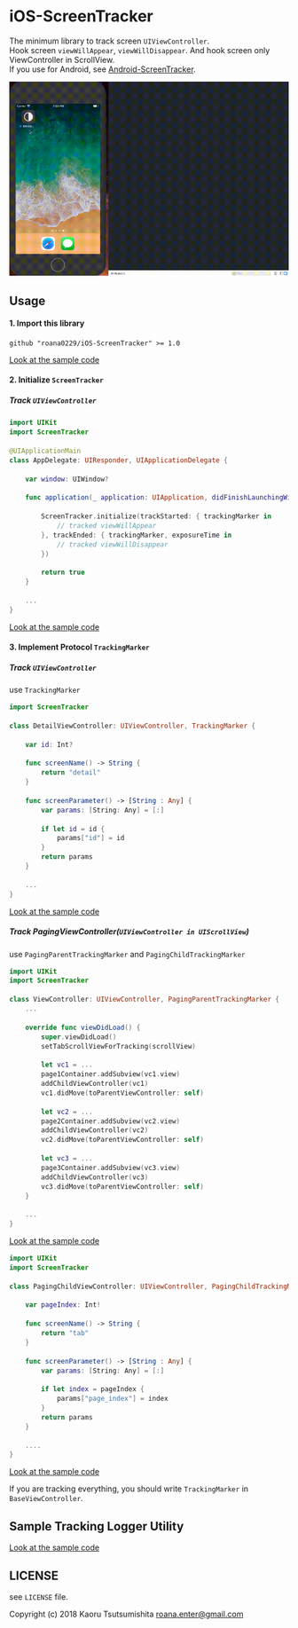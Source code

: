 # iOS-ScreenTracker

The minimum library to track screen `UIViewController`.  
Hook screen `viewWillAppear`, `viewWillDisappear`. And hook screen only ViewController in ScrollView.  
If you use for Android, see [Android-ScreenTracker](https://github.com/roana0229/Android-ScreenTracker).

![demo](https://raw.githubusercontent.com/roana0229/iOS-ScreenTracker/master/demo.gif)

## Usage

#### 1. Import this library

```
github "roana0229/iOS-ScreenTracker" >= 1.0
```

[Look at the sample code](https://github.com/roana0229/iOS-ScreenTracker/blob/master/iOS-ScreenTrackerExample/Cartfile)

#### 2. Initialize `ScreenTracker`

##### Track `UIViewController`

```.swift
import UIKit
import ScreenTracker

@UIApplicationMain
class AppDelegate: UIResponder, UIApplicationDelegate {

    var window: UIWindow?

    func application(_ application: UIApplication, didFinishLaunchingWithOptions launchOptions: [UIApplicationLaunchOptionsKey: Any]?) -> Bool {

        ScreenTracker.initialize(trackStarted: { trackingMarker in
            // tracked viewWillAppear
        }, trackEnded: { trackingMarker, exposureTime in
            // tracked viewWillDisappear
        })

        return true
    }

    ...
}
```

[Look at the sample code](https://github.com/roana0229/iOS-ScreenTracker/blob/master/iOS-ScreenTrackerExample/iOS-ScreenTrackerExample/AppDelegate.swift#L20)


#### 3. Implement Protocol `TrackingMarker`

##### Track `UIViewController`

use `TrackingMarker`

```.swift
import ScreenTracker

class DetailViewController: UIViewController, TrackingMarker {

    var id: Int?

    func screenName() -> String {
        return "detail"
    }

    func screenParameter() -> [String : Any] {
        var params: [String: Any] = [:]

        if let id = id {
            params["id"] = id
        }
        return params
    }

    ...
}
```

[Look at the sample code](https://github.com/roana0229/iOS-ScreenTracker/blob/master/iOS-ScreenTrackerExample/iOS-ScreenTrackerExample/DetailViewController.swift#L12)


##### Track PagingViewController(`UIViewController in UIScrollView`)

use `PagingParentTrackingMarker` and `PagingChildTrackingMarker`

```.swift
import UIKit
import ScreenTracker

class ViewController: UIViewController, PagingParentTrackingMarker {
    ...

    override func viewDidLoad() {
        super.viewDidLoad()
        setTabScrollViewForTracking(scrollView)

        let vc1 = ...
        page1Container.addSubview(vc1.view)
        addChildViewController(vc1)
        vc1.didMove(toParentViewController: self)

        let vc2 = ...
        page2Container.addSubview(vc2.view)
        addChildViewController(vc2)
        vc2.didMove(toParentViewController: self)

        let vc3 = ...
        page3Container.addSubview(vc3.view)
        addChildViewController(vc3)
        vc3.didMove(toParentViewController: self)
    }

    ...
}
```

[Look at the sample code](https://github.com/roana0229/iOS-ScreenTracker/blob/master/iOS-ScreenTrackerExample/iOS-ScreenTrackerExample/ViewController.swift#L12)

```.swift
import UIKit
import ScreenTracker

class PagingChildViewController: UIViewController, PagingChildTrackingMarker {

    var pageIndex: Int!

    func screenName() -> String {
        return "tab"
    }

    func screenParameter() -> [String : Any] {
        var params: [String: Any] = [:]

        if let index = pageIndex {
            params["page_index"] = index
        }
        return params
    }

    ....
}
```

[Look at the sample code](https://github.com/roana0229/iOS-ScreenTracker/blob/master/iOS-ScreenTrackerExample/iOS-ScreenTrackerExample/PagingChildViewController.swift#L12)


If you are tracking everything, you should write `TrackingMarker` in `BaseViewController`.

## Sample Tracking Logger Utility

[Look at the sample code](https://github.com/roana0229/iOS-ScreenTracker/blob/master/iOS-ScreenTrackerExample/iOS-ScreenTrackerExample/TrackingLogger.swift)


## LICENSE

see `LICENSE` file.

Copyright (c) 2018 Kaoru Tsutsumishita <roana.enter@gmail.com>
